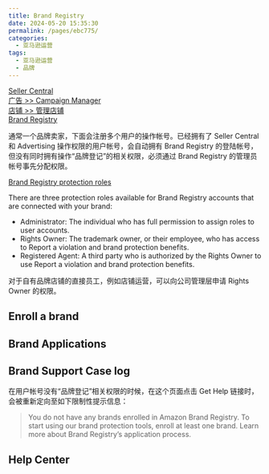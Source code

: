 ```yaml
---
title: Brand Registry
date: 2024-05-20 15:35:30
permalink: /pages/ebc775/
categories: 
  - 亚马逊运营
tags: 
  - 亚马逊运营
  - 品牌
---
```


[Seller Central](https://sellercentral.amazon.com/home)  
[广告 >> Campaign Manager](https://advertising.amazon.com/cm/campaigns?entityId=ENTITYLLOC1KH6H4PA)  
[店铺 >> 管理店铺](https://advertising.amazon.com/builder?entityId=ENTITYLLOC1KH6H4PA)  
[Brand Registry](https://brandregistry.amazon.com/home)

通常一个品牌卖家，下面会注册多个用户的操作帐号。已经拥有了 Seller Central 和 Advertising 操作权限的用户帐号，会自动拥有 Brand Registry 的登陆帐号，但没有同时拥有操作“品牌登记”的相关权限，必须通过 Brand Registry 的管理员帐号事先分配权限。

[Brand Registry protection roles](https://brandregistry.amazon.com/help/hub/reference/GCF9UE9VGKGA2W5F)

There are three protection roles available for Brand Registry accounts that are connected with your brand:

- Administrator: The individual who has full permission to assign roles to user accounts.
- Rights Owner: The trademark owner, or their employee, who has access to Report a violation and brand protection benefits.
- Registered Agent: A third party who is authorized by the Rights Owner to use Report a violation and brand protection benefits.

对于自有品牌店铺的直接员工，例如店铺运营，可以向公司管理层申请 Rights Owner 的权限。

## Enroll a brand

## Brand Applications

## Brand Support Case log

在用户帐号没有“品牌登记”相关权限的时候，在这个页面点击 Get Help 链接时，会被重新定向至如下限制性提示信息：

> You do not have any brands enrolled in Amazon Brand Registry. To start using our brand protection tools, enroll at least one brand. Learn more about Brand Registry’s application process.

## Help Center
